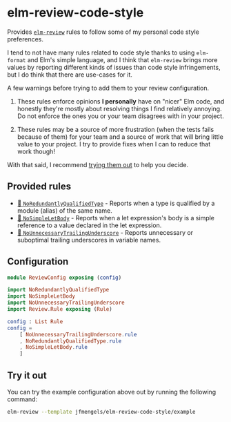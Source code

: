 # elm-review-code-style

Provides [`elm-review`](https://package.elm-lang.org/packages/jfmengels/elm-review/latest/) rules to follow some of my personal code style preferences.

I tend to not have many rules related to code style thanks to using `elm-format` and Elm's simple language,
and I think that `elm-review` brings more values by reporting different kinds of issues than code style infringements,
but I do think that there are use-cases for it.

A few warnings before trying to add them to your review configuration.
1. These rules enforce opinions **I personally** have on "nicer" Elm code, and honestly they're mostly about resolving things I find relatively annoying. Do not enforce the ones you or your team disagrees with in your project.

2. These rules may be a source of more frustration (when the tests fails because of them) for your team and a source of work that will bring little value to your project. I try to provide fixes when I can to reduce that work though!

With that said, I recommend [trying them out](#try-it-out) to help you decide.

## Provided rules

- [🔧 `NoRedundantlyQualifiedType`](https://package.elm-lang.org/packages/jfmengels/elm-review-code-style/1.1.4/NoRedundantlyQualifiedType) - Reports when a type is qualified by a module (alias) of the same name.
- [🔧 `NoSimpleLetBody`](https://package.elm-lang.org/packages/jfmengels/elm-review-code-style/1.1.4/NoSimpleLetBody/ "Provides automatic fixes") - Reports when a let expression's body is a simple reference to a value declared in the let expression.
- [🔧 `NoUnnecessaryTrailingUnderscore`](https://package.elm-lang.org/packages/jfmengels/elm-review-code-style/1.1.4/NoUnnecessaryTrailingUnderscore/ "Provides automatic fixes") - Reports unnecessary or suboptimal trailing underscores in variable names.


## Configuration

```elm
module ReviewConfig exposing (config)

import NoRedundantlyQualifiedType
import NoSimpleLetBody
import NoUnnecessaryTrailingUnderscore
import Review.Rule exposing (Rule)

config : List Rule
config =
    [ NoUnnecessaryTrailingUnderscore.rule
    , NoRedundantlyQualifiedType.rule
    , NoSimpleLetBody.rule
    ]
```


## Try it out

You can try the example configuration above out by running the following command:

```bash
elm-review --template jfmengels/elm-review-code-style/example
```
